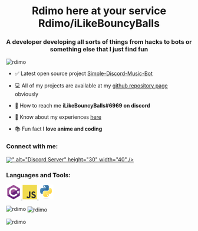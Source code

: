 <h1 align="center">Rdimo here at your service Rdimo/iLikeBouncyBalls</h1>
<h3 align="center">A developer developing all sorts of things from hacks to bots or something else that I just find fun</h3>

<p align="left"> <img src="https://komarev.com/ghpvc/?username=rdimo&label=Profile%20views&color=0e75b6&style=flat" alt="rdimo" /> </p>

- ✅ Latest open source project [Simple-Discord-Music-Bot](https://github.com/Rdimo/Simple-Discord-Music-Bot)

- 💻 All of my projects are available at my [github repository page](https://github.com/Rdimo?tab=repositories) obviously

- 📧 How to reach me **iLikeBouncyBalls#6969 on discord**

- 📖 Know about my experiences [here](https://www.youtube.com/watch?v=dQw4w9WgXcQ)

- 📚 Fun fact **I love anime and coding**

<h3 align="left">Connect with me:</h3>
<p align="left">
<a href="https://discord.gg/zATCBVGRef" target="blank"><img align="center" src="<img src="https://img.icons8.com/nolan/50/discord-new-logo.png"/>" alt="Discord Server" height="30" width="40" /></a>
</p>

<h3 align="left">Languages and Tools:</h3>
<p align="left"> <a href="https://www.w3schools.com/cs/" target="_blank"> <img src="https://raw.githubusercontent.com/devicons/devicon/master/icons/csharp/csharp-original.svg" alt="csharp" width="40" height="40"/> </a> <a href="https://developer.mozilla.org/en-US/docs/Web/JavaScript" target="_blank"> <img src="https://raw.githubusercontent.com/devicons/devicon/master/icons/javascript/javascript-original.svg" alt="javascript" width="40" height="40"/> </a> <a href="https://www.python.org" target="_blank"> <img src="https://raw.githubusercontent.com/devicons/devicon/master/icons/python/python-original.svg" alt="python" width="40" height="40"/> </a> </p>

<p><img align="left" src="https://github-readme-stats.vercel.app/api/top-langs?username=rdimo&show_icons=true&locale=en&layout=compact" alt="rdimo" /></p>

<p>&nbsp;<img align="center" src="https://github-readme-stats.vercel.app/api?username=rdimo&show_icons=true&locale=en" alt="rdimo" /></p>

<p><img align="center" src="https://github-readme-streak-stats.herokuapp.com/?user=rdimo&" alt="rdimo" /></p>

